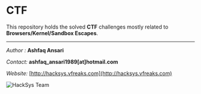 # CTF

This repository holds the solved **CTF** challenges mostly related to **Browsers/Kernel/Sandbox Escapes**.

---------------------------

*Author :* **Ashfaq Ansari**

*Contact:* **ashfaq_ansari1989[at]hotmail.com**

*Website:* [http://hacksys.vfreaks.com](http://hacksys.vfreaks.com)

![HackSys Team](http://hacksys.vfreaks.com/wp-content/themes/Polished/images/logo.png "HackSys Team")